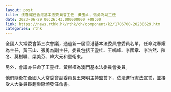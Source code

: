 ```yaml
---
layout: post
title: 沈春耀任香港基本法委員會主任　黃玉山、張勇為副主任
date: 2023-06-29 00:26:43.000000000 +08:00
link: https://news.rthk.hk/rthk/ch/component/k2/1706700-20230629.htm
categories: rthk
---
```


全國人大常委會第三次會議，通過新一屆香港基本法委員會委員名單，任命沈春耀為主任，黃玉山、張勇為副主任，委員包括王靈桂、王鳴峰、李國章、李浩然、陳冬、莫樹聯、梁美芬、韓大元和童衛東。

另外，會議亦任命了王靈桂、黃柳權為澳門基本法委員會委員。

他們隨後在全國人大常委會副委員長王東明主持監誓下，依法進行憲法宣誓，並接受人大委員長趙樂際頒發任命書。
